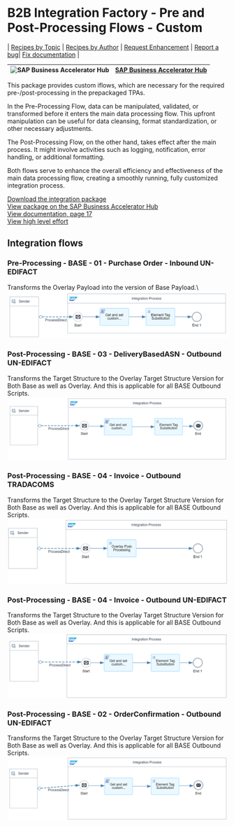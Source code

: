# B2B Integration Factory - Pre and Post-Processing Flows - Custom 

\| [Recipes by Topic](../../readme.md ) \| [Recipes by Author](../../author.md ) \| [Request Enhancement](https://github.com/SAP-samples/cloud-integration-flow/issues/new?assignees=&labels=Recipe%20Fix,enhancement&template=recipe-request.md&title=Improve%20[B2B%20Integration%20Factory]%20Pre%20and%20Post-Processing%20Flows%20-%20Custom) \| [Report a bug](https://github.com/SAP-samples/cloud-integration-flow/issues/new?assignees=&labels=Recipe%20Fix,bug&template=bug_report.md&title=Issue%20with%20[B2B%20Integration%20Factory]%20Pre%20and%20Post-Processing%20Flows%20-%20Custom)\| [Fix documentation](https://github.com/SAP-samples/cloud-integration-flow/issues/new?assignees=&labels=Recipe%20Fix,documentation&template=bug_report.md&title=Docu%20fix%20[B2B%20Integration%20Factory]%20Pre%20and%20Post-Processing%20Flows%20-%20Custom) \| 

 ![SAP Business Accelerator Hub](https://github.com/SAPAPIBusinessHub.png?size=50 ) | [SAP Business Accelerator Hub](https://api.sap.com/allcommunity) | 
 ----|----| 

This package provides custom iflows, which are necessary for the required pre-/post-processing in the prepackaged TPAs.

<p>In the Pre-Processing Flow, data can be manipulated, validated, or transformed before it enters the main data processing flow. This upfront manipulation can be useful for data cleansing, format standardization, or other necessary adjustments.</p>
<p>The Post-Processing Flow, on the other hand, takes effect after the main process. It might involve activities such as logging, notification, error handling, or additional formatting.</p>
<p>Both flows serve to enhance the overall efficiency and effectiveness of the main data processing flow, creating a smoothly running, fully customized integration process.</p>

[Download the integration package](B2BIntegrationFactoryPreandPostProcessingFlowsCustom.zip)\
[View package on the SAP Business Accelerator Hub](https://api.sap.com/package/B2BIntegrationFactoryPreandPostProcessingFlowsCustom)\
[View documentation, page 17](../b2bintegrationfactorycloudintegrationtradingpartnermanagement/B2B_Integration_Factory_TPM_Integration_Packages.pdf)\
[View high level effort](../b2bintegrationfactorycloudintegrationtradingpartnermanagement/effort.md)

## Integration flows
### Pre-Processing - BASE - 01 - Purchase Order - Inbound UN-EDIFACT 
Transforms the Overlay Payload into the version of Base Payload.\ 
 ![input-image](Pre-Processing___BASE___01_-_Purchase_Order_-_Inbound__UN-EDIFACT_-_Element_Tag_Substitution.png)
### Post-Processing - BASE - 03 - DeliveryBasedASN - Outbound UN-EDIFACT 
Transforms the Target Structure to the Overlay Target Structure Version for Both Base as well as Overlay. And this is applicable for all BASE Outbound Scripts. \
 ![input-image](Post-Processing___BASE___03_-_DeliveryBasedASN_-_Outbound_UN-EDIFACT.png)
### Post-Processing - BASE - 04 - Invoice - Outbound TRADACOMS 
Transforms the Target Structure to the Overlay Target Structure Version for Both Base as well as Overlay. And this is applicable for all BASE Outbound Scripts. \
 ![input-image](Post-Processing__BASE__04_-_Invoice_-_Outbound_TRADACOMS.png)
### Post-Processing - BASE - 04 - Invoice - Outbound UN-EDIFACT 
Transforms the Target Structure to the Overlay Target Structure Version for Both Base as well as Overlay. And this is applicable for all BASE Outbound Scripts. \
 ![input-image](Post-Processing___BASE___04_-_Invoice_-_Outbound_UN-EDIFACT.png)
### Post-Processing - BASE - 02 - OrderConfirmation - Outbound UN-EDIFACT 
Transforms the Target Structure to the Overlay Target Structure Version for Both Base as well as Overlay. And this is applicable for all BASE Outbound Scripts. \
 ![input-image](Post-Processing___BASE___02_-_OrderConfirmation_-_Outbound_UN-EDIFACT.png)